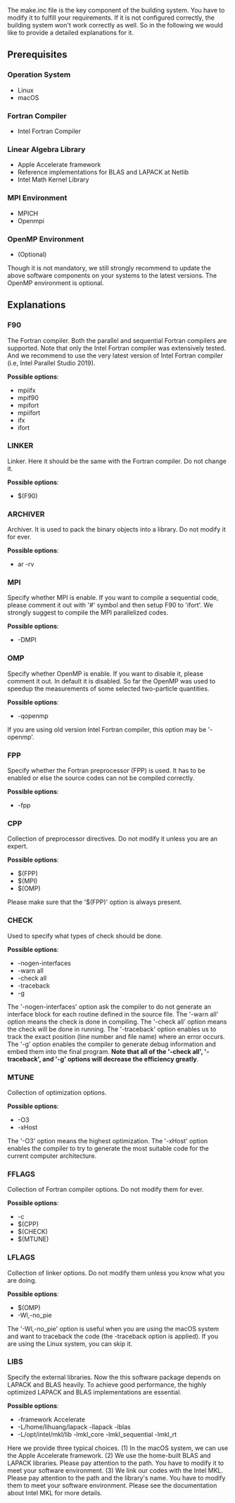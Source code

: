 The make.inc file is the key component of the building system. You have to modify it to fulfill your requirements. If it is not configured correctly, the building system won't work correctly as well. So in the following we would like to provide a detailed explanations for it.

## Prerequisites

### Operation System
* Linux
* macOS

### Fortran Compiler
* Intel Fortran Compiler

### Linear Algebra Library
* Apple Accelerate framework
* Reference implementations for BLAS and LAPACK at Netlib
* Intel Math Kernel Library

### MPI Environment
* MPICH
* Openmpi

### OpenMP Environment
* (Optional)

Though it is not mandatory, we still strongly recommend to update the above software components on your systems to the latest versions. The OpenMP environment is optional.

## Explanations

### F90

The Fortran compiler. Both the parallel and sequential Fortran compilers are supported. Note that only the Intel Fortran compiler was extensively tested. And we recommend to use the very latest version of Intel Fortran compiler (i.e, Intel Parallel Studio 2019).

**Possible options**:

* mpiifx
* mpif90
* mpifort
* mpiifort
* ifx
* ifort

### LINKER

Linker. Here it should be the same with the Fortran compiler. Do not change it.

**Possible options**:

* \$(F90)

### ARCHIVER

Archiver. It is used to pack the binary objects into a library. Do not modify it for ever.

**Possible options**:

* ar -rv

### MPI

Specify whether MPI is enable. If you want to compile a sequential code, please comment it out with '#' symbol and then setup F90 to 'ifort'. We strongly suggest to compile the MPI parallelized codes.

**Possible options**:

* -DMPI

### OMP

Specify whether OpenMP is enable. If you want to disable it, please comment it out. In default it is disabled. So far the OpenMP was used to speedup the measurements of some selected two-particle quantities.

**Possible options**:

* -qopenmp

If you are using old version Intel Fortran compiler, this option may be '-openmp'.

### FPP

Specify whether the Fortran preprocessor (FPP) is used. It has to be enabled or else the source codes can not be compiled correctly.

**Possible options**:

* -fpp

### CPP

Collection of preprocessor directives. Do not modify it unless you are an expert.

**Possible options**:

* \$(FPP)
* \$(MPI)
* \$(OMP)

Please make sure that the '\$(FPP)' option is always present.

### CHECK

Used to specify what types of check should be done.

**Possible options**:

* -nogen-interfaces
* -warn all
* -check all
* -traceback
* -g

The '-nogen-interfaces' option ask the compiler to do not generate an interface block for each routine defined in the source file. The '-warn all' option means the check is done in compiling. The '-check all' option means the check will be done in running. The '-traceback' option enables us to track the exact position (line number and file name) where an error occurs. The '-g' option enables the compiler to generate debug information and embed them into the final program. **Note that all of the '-check all', '-traceback', and '-g' options will decrease the efficiency greatly**.

### MTUNE

Collection of optimization options.

**Possible options**:

* -O3
* -xHost

The '-O3' option means the highest optimization. The '-xHost' option enables the compiler to try to generate the most suitable code for the current computer architecture.

### FFLAGS

Collection of Fortran compiler options. Do not modify them for ever.

**Possible options**:

* -c
* \$(CPP)
* \$(CHECK)
* \$(MTUNE)

### LFLAGS

Collection of linker options. Do not modify them unless you know what you are doing.

**Possible options**:

* \$(OMP)
* -Wl,-no_pie

The '-Wl,-no_pie' option is useful when you are using the macOS system and want to traceback the code (the -traceback option is applied). If you are using the Linux system, you can skip it.

### LIBS

Specify the external libraries. Now the this software package depends on LAPACK and BLAS heavily. To achieve good performance, the highly optimized LAPACK and BLAS implementations are essential.

**Possible options**:

* -framework Accelerate
* -L/home/lihuang/lapack -llapack -lblas
* -L/opt/intel/mkl/lib -lmkl_core -lmkl_sequential -lmkl_rt

Here we provide three typical choices. (1) In the macOS system, we can use the Apple Accelerate framework. (2) We use the home-built BLAS and LAPACK libraries. Please pay attention to the path. You have to modify it to meet your software environment. (3) We link our codes with the Intel MKL. Please pay attention to the path and the library's name. You have to modify them to meet your software environment. Please see the documentation about Intel MKL for more details.
